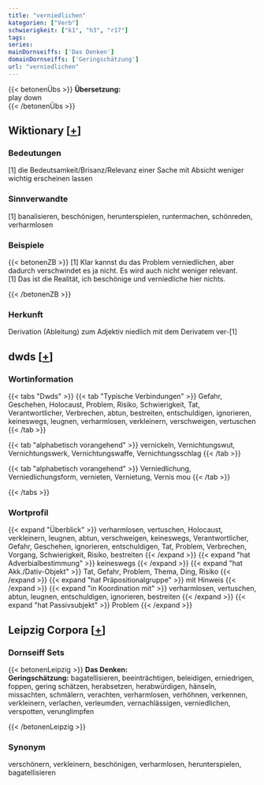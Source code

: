 ```yaml
---
title: "verniedlichen"
kategorien: ["Verb"]
schwierigkeit: ["k1", "h3", "r17"]
tags:
series:
mainDornseiffs: ['Das Denken']
domainDornseiffs: ['Geringschätzung']
url: "verniedlichen"
---
```


{{< betonenÜbs >}}
**Übersetzung:**  
play down  
{{< /betonenÜbs >}}

## Wiktionary [[+](https://de.wiktionary.org/wiki/verniedlichen)]

### Bedeutungen
[1] die Bedeutsamkeit/Brisanz/Relevanz einer Sache mit Absicht weniger wichtig erscheinen lassen  

### Sinnverwandte
[1] banalisieren, beschönigen, herunterspielen, runtermachen, schönreden, verharmlosen  

### Beispiele
{{< betonenZB >}}
[1] Klar kannst du das Problem verniedlichen, aber dadurch verschwindet es ja nicht. Es wird auch nicht weniger relevant.  
[1] Das ist die Realität, ich beschönige und verniedliche hier nichts.  

{{< /betonenZB >}}
### Herkunft
Derivation (Ableitung) zum Adjektiv niedlich mit dem Derivatem ver-[1]  



## dwds [[+](https://www.dwds.de/wb/verniedlichen)]

### Wortinformation
{{< tabs "Dwds" >}}
{{< tab "Typische Verbindungen" >}}
Gefahr, Geschehen, Holocaust, Problem, Risiko, Schwierigkeit, Tat, Verantwortlicher, Verbrechen, abtun, bestreiten, entschuldigen, ignorieren, keineswegs, leugnen, verharmlosen, verkleinern, verschweigen, vertuschen
{{< /tab >}}

{{< tab "alphabetisch vorangehend" >}}
vernickeln, Vernichtungswut, Vernichtungswerk, Vernichtungswaffe, Vernichtungsschlag
{{< /tab >}}

{{< tab "alphabetisch vorangehend" >}}
Verniedlichung, Verniedlichungsform, vernieten, Vernietung, Vernis mou
{{< /tab >}}

{{< /tabs >}}

### Wortprofil
{{< expand "Überblick" >}} verharmlosen, vertuschen, Holocaust, verkleinern, leugnen, abtun, verschweigen, keineswegs, Verantwortlicher, Gefahr, Geschehen, ignorieren, entschuldigen, Tat, Problem, Verbrechen, Vorgang, Schwierigkeit, Risiko, bestreiten {{< /expand >}}
{{< expand "hat Adverbialbestimmung" >}} keineswegs {{< /expand >}}
{{< expand "hat Akk./Dativ-Objekt" >}} Tat, Gefahr, Problem, Thema, Ding, Risiko {{< /expand >}}
{{< expand "hat Präpositionalgruppe" >}} mit Hinweis {{< /expand >}}
{{< expand "in Koordination mit" >}} verharmlosen, vertuschen, abtun, leugnen, entschuldigen, ignorieren, bestreiten {{< /expand >}}
{{< expand "hat Passivsubjekt" >}} Problem {{< /expand >}}

## Leipzig Corpora [[+](https://corpora.uni-leipzig.de/en/res?word=verniedlichen&corpusId=deu_newscrawl-public_2018)]

### Dornseiff Sets
{{< betonenLeipzig >}}
**Das Denken:**  
**Geringschätzung:** bagatellisieren, beeinträchtigen, beleidigen, erniedrigen, foppen, gering schätzen, herabsetzen, herabwürdigen, hänseln, missachten, schmälern, verachten, verharmlosen, verhöhnen, verkennen, verkleinern, verlachen, verleumden, vernachlässigen, verniedlichen, verspotten, verunglimpfen  

{{< /betonenLeipzig >}}

### Synonym
verschönern, verkleinern, beschönigen, verharmlosen, herunterspielen, bagatellisieren

